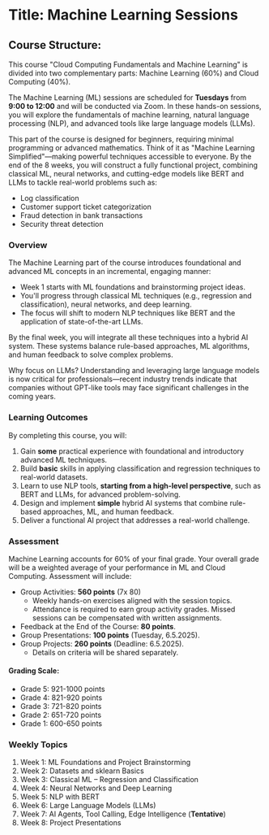 # Title: Machine Learning Sessions

## Course Structure:  

This course "Cloud Computing Fundamentals and Machine Learning" is divided into two complementary parts: Machine Learning (60%) and Cloud Computing (40%). 

The Machine Learning (ML) sessions are scheduled for **Tuesdays** from **9:00 to 12:00** and will be conducted via Zoom. In these hands-on sessions, you will explore the fundamentals of machine learning, natural language processing (NLP), and advanced tools like large language models (LLMs). 

This part of the course is designed for beginners, requiring minimal programming or advanced mathematics. Think of it as "Machine Learning Simplified"—making powerful techniques accessible to everyone. By the end of the 8 weeks, you will construct a fully functional project, combining classical ML, neural networks, and cutting-edge models like BERT and LLMs to tackle real-world problems such as:
- Log classification
- Customer support ticket categorization
- Fraud detection in bank transactions
- Security threat detection

### Overview

The Machine Learning part of the course introduces foundational and advanced ML concepts in an incremental, engaging manner:
- Week 1 starts with ML foundations and brainstorming project ideas. 
- You'll progress through classical ML techniques (e.g., regression and classification), neural networks, and deep learning.
- The focus will shift to modern NLP techniques like BERT and the application of state-of-the-art LLMs.

By the final week, you will integrate all these techniques into a hybrid AI system. These systems balance rule-based approaches, ML algorithms, and human feedback to solve complex problems. 

Why focus on LLMs? Understanding and leveraging large language models is now critical for professionals—recent industry trends indicate that companies without GPT-like tools may face significant challenges in the coming years.


### Learning Outcomes

By completing this course, you will:

1. Gain **some** practical experience with foundational and introductory advanced ML techniques.
2. Build **basic** skills in applying classification and regression techniques to real-world datasets.
3. Learn to use NLP tools, **starting from a high-level perspective**, such as BERT and LLMs, for advanced problem-solving.
4. Design and implement **simple** hybrid AI systems that combine rule-based approaches, ML, and human feedback.
5. Deliver a functional AI project that addresses a real-world challenge.


### Assessment

Machine Learning accounts for 60% of your final grade. Your overall grade will be a weighted average of your performance in ML and Cloud Computing. Assessment will include:

- Group Activities: **560 points** (7x 80)
  - Weekly hands-on exercises aligned with the session topics.
  - Attendance is required to earn group activity grades. Missed sessions can be compensated with written assignments.
- Feedback at the End of the Course: **80 points**.
- Group Presentations: **100 points** (Tuesday, 6.5.2025).
- Group Projects: **260 points** (Deadline: 6.5.2025).
  - Details on criteria will be shared separately.
  <!-- - A hybrid AI system tackling a chosen real-world problem. -->

#### Grading Scale:
  - Grade 5: 921-1000 points
  - Grade 4: 821-920 points
  - Grade 3: 721-820 points
  - Grade 2: 651-720 points
  - Grade 1: 600-650 points



### Weekly Topics

1. Week 1: ML Foundations and Project Brainstorming
2. Week 2: Datasets and sklearn Basics
3. Week 3: Classical ML – Regression and Classification
4. Week 4: Neural Networks and Deep Learning
5. Week 5: NLP with BERT
6. Week 6: Large Language Models (LLMs)
7. Week 7: AI Agents, Tool Calling, Edge Intelligence (**Tentative**)
8. Week 8: Project Presentations


<!-- 


### Weekly Topics

1. Week 1: ML Foundations and Project Brainstorming
   - Topics: Types of ML; Colab basics; Course introduction.
   - Outcome: Students learn ML basics, select a project idea, and set up their Colab environment.

2. Week 2: Datasets and sklearn Basics
   - Topics: Preprocessing datasets; sklearn for classification and regression; Generating synthetic data for the project using LLMs.
   - Outcome: Students build their first ML models and expand their project datasets.

3. Week 3: Classical ML – Regression and Classification
   - Topics: K-NN and DecisionTreeClassifier() for classification; K-NN and DecisionTreeRegressor()for regression.
   - Outcome: Students will understand and implement both classification and regression techniques. They will build models using K-NN and Decision Tree algorithms, evaluate their performance with metrics such as accuracy and mean squared error (MSE), and apply these models to their project datasets.

4. Week 4: Neural Networks and Deep Learning
   - Topics: Basics of neural networks, advanced synthetic data generation with LLMs.
   - Outcome: Students experiment with neural networks for their projects.

5. Week 5: NLP with BERT
   - Topics: Pre-trained models, text embeddings, and fine-tuning with BERT.
   - Outcome: Students use BERT for project-based classification tasks.

6. Week 6: Large Language Models (LLMs)
   - Topics: integrating LLMs into workflows.
   - Outcome: Students augment their projects with LLM-based solutions.

7. Week 7: AI Agents vs Tool Calling vs Edge Intelligence  

8. Week 8: Project Presentations
   - Topics: Project presentations, discussions, and course wrap-up.
   - Outcome: Students showcase their completed AI projects.

-->
